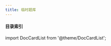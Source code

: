 ```yaml
---
title: 临时题库
---
```


#### 目录索引

import DocCardList from '@theme/DocCardList';

<DocCardList />

<!--
- 姓名
- 工作年限
- 技能及使用年限
- 近期主要做的项目
- 项目亮点
- 技术栈：MySQL、Redis、RabbitMQ
- 近一年管理经验
-->
